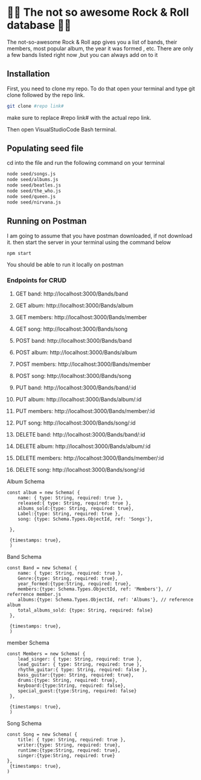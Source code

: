 # :metal::musical_keyboard: The not so awesome Rock & Roll database :guitar::metal:
The not-so-awesome Rock & Roll app gives you a list of bands, their members, most popular album, the year it was formed , etc. There are only a few bands listed right now ,but you can always add on to it

## Installation
First, you need to clone my repo. To do that open your terminal and type git clone followed by the repo link.

```bash
git clone #repo link#
```
make sure to replace #repo link# with the actual repo link.

Then open VisualStudioCode Bash terminal.


## Populating seed file
cd into the file and run the following command on your terminal

```bash
node seed/songs.js
node seed/albums.js
node seed/beatles.js
node seed/the_who.js
node seed/queen.js
node seed/nirvana.js
```

## Running on Postman
I am going to assume that you have postman downloaded, if not download it.
then start the server in your terminal using the command below

```bash
npm start
```
You should be able to run it locally on postman

### Endpoints for CRUD

1. GET  band: http://localhost:3000/Bands/band
2. GET  album: http://localhost:3000/Bands/album
3. GET  members: http://localhost:3000/Bands/member
4. GET  song: http://localhost:3000/Bands/song

1. POST  band: http://localhost:3000/Bands/band
2. POST  album: http://localhost:3000/Bands/album
3. POST  members: http://localhost:3000/Bands/member
4. POST  song: http://localhost:3000/Bands/song

1. PUT  band: http://localhost:3000/Bands/band/:id
2. PUT  album: http://localhost:3000/Bands/album/:id
3. PUT  members: http://localhost:3000/Bands/member/:id
4. PUT  song: http://localhost:3000/Bands/song/:id

1. DELETE  band: http://localhost:3000/Bands/band/:id
2. DELETE  album: http://localhost:3000/Bands/album/:id
3. DELETE  members: http://localhost:3000/Bands/member/:id
4. DELETE  song: http://localhost:3000/Bands/song/:id


Album Schema
```
const album = new Schema( {
    name: { type: String, required: true },
    released:{ type: String, required: true },
    albums_sold:{type: String, required: true},
    Label:{type: String, required: true },
    song: {type: Schema.Types.ObjectId, ref: 'Songs'},
    
 },

 {timestamps: true},
 )
```
Band Schema

```
const Band = new Schema( {
    name: { type: String, required: true },
    Genre:{type: String, required: true},
    year_formed:{type:String, required: true},
    members:{type: Schema.Types.ObjectId, ref: 'Members'}, // referrence member.js
    albums:{type: Schema.Types.ObjectId, ref: 'Albums'}, // reference album
    total_albums_sold: {type: String, required: false}
 },

 {timestamps: true},
 )
```

member Schema
```
const Members = new Schema( {
    lead_singer: { type: String, required: true },
    lead_guitar: { type: String, required: true },
    rhythm_guitar:{ type: String, required: false },
    bass_guitar:{type: String, required: true},
    drums:{type: String, required: true},
    keyboard:{type:String, required: false},
    special_guest:{type:String, required: false} 
 },

 {timestamps: true},
 )
```

Song Schema

```
const Song = new Schema( {
    title: { type: String, required: true },
    writer:{type: String, required: true}, 
    runtime:{type:String, required: true},
    singer:{type:String, required: true}
},
 {timestamps: true},
)
```

